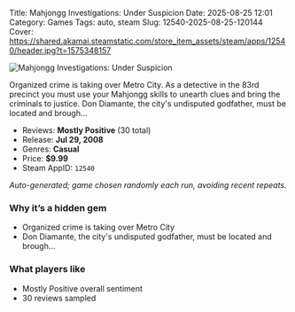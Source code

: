 Title: Mahjongg Investigations: Under Suspicion
Date: 2025-08-25 12:01
Category: Games
Tags: auto, steam
Slug: 12540-2025-08-25-120144
Cover: https://shared.akamai.steamstatic.com/store_item_assets/steam/apps/12540/header.jpg?t=1575348157

![Mahjongg Investigations: Under Suspicion](https://shared.akamai.steamstatic.com/store_item_assets/steam/apps/12540/header.jpg?t=1575348157)

Organized crime is taking over Metro City. As a detective in the 83rd precinct you must use your Mahjongg skills to unearth clues and bring the criminals to justice. Don Diamante, the city's undisputed godfather, must be located and brough…

- Reviews: **Mostly Positive** (30 total)
- Release: **Jul 29, 2008**
- Genres: **Casual**
- Price: **$9.99**
- Steam AppID: `12540`

*Auto-generated; game chosen randomly each run, avoiding recent repeats.*

### Why it’s a hidden gem
- Organized crime is taking over Metro City
- Don Diamante, the city's undisputed godfather, must be located and brough…


### What players like
- Mostly Positive overall sentiment
- 30 reviews sampled

